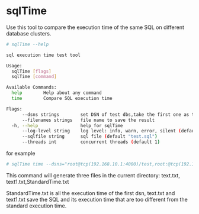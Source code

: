 # sqlTime 

Use this tool to compare the execution time of the same SQL on different database clusters.

```bash
# sqlTime --help

sql execution time test tool

Usage:
  sqlTime [flags]
  sqlTime [command]

Available Commands:
  help        Help about any command
  time        Compare SQL execution time

Flags:
      --dsns strings        set DSN of test dbs,take the first one as the standard
      --filenames strings   file name to save the result
  -h, --help                help for sqlTime
      --log-level string    log level: info, warn, error, silent (default "error")
      --sqlfile string      sql file (default "test.sql")
      --threads int         concurrent threads (default 1)
```



for example

~~~bash
# sqlTime time --dsns="root@tcp(192.168.10.1:4000)/test,root:@tcp(192.168.10.2:4000)/test" --filenames="test.txt,test1.txt" --log-level info --threads 100 --sqlfile test.sql
~~~

This command will generate three files in the current directory: text.txt, text1.txt,StandardTime.txt

StandardTime.txt is all the execution time of the first dsn, text.txt and text1.txt save the SQL and its execution time that are too different from the standard execution time.
